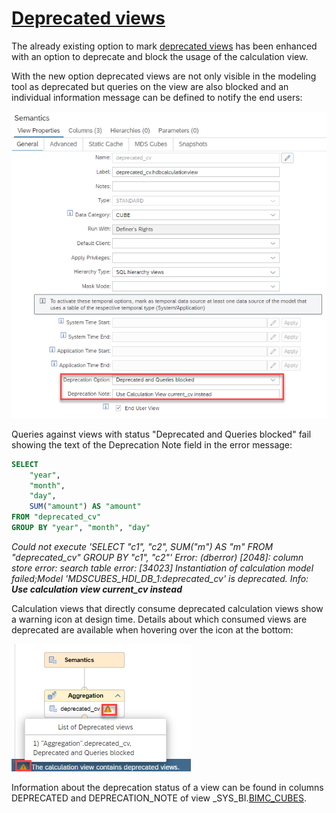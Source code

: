 # [Deprecated views](https://help.sap.com/docs/hana-cloud-database/sap-hana-cloud-sap-hana-database-modeling-guide-for-sap-business-application-studio/deprecate-calculation-views)

The already existing option to mark [deprecated views](https://help.sap.com/docs/hana-cloud-database/sap-hana-cloud-sap-hana-database-modeling-guide-for-sap-business-application-studio/quick-reference-calculation-view-properties) has been enhanced with an option to deprecate and block the usage of the calculation view.

With the new option deprecated views are not only visible in the modeling tool as deprecated but queries on the view are also blocked and an individual information message can be defined to notify the end users:

![deprecated options](./screenshots/deprecated.png)

Queries against views with status "Deprecated and Queries blocked" fail showing the text of the Deprecation Note field in the error message:

```SQL
SELECT
	"year",
	"month",
	"day",
	SUM("amount") AS "amount"
FROM "deprecated_cv"
GROUP BY "year", "month", "day"
```

*Could not execute 'SELECT "c1", "c2", SUM("m") AS "m" FROM "deprecated_cv" GROUP BY "c1", "c2"'
Error: (dberror) [2048]: column store error: search table error: [34023] Instantiation of calculation model failed;Model 'MDSCUBES_HDI_DB_1:deprecated_cv' is deprecated. Info:* ***Use calculation view current_cv instead***

Calculation views that directly consume deprecated calculation views show a warning icon at design time. Details about which consumed views are deprecated are available when hovering over the icon at the bottom:

![warning about consuming deprecated views](./screenshots/consumerOfDeprecatedViews.png)

Information about the deprecation status of a view can be found in columns DEPRECATED and DEPRECATION_NOTE of view _SYS_BI.[BIMC_CUBES](https://help.sap.com/docs/hana-cloud-database/sap-hana-cloud-sap-hana-analytics-catalog-bimc-views-reference/table-bimc-all-cubes).






